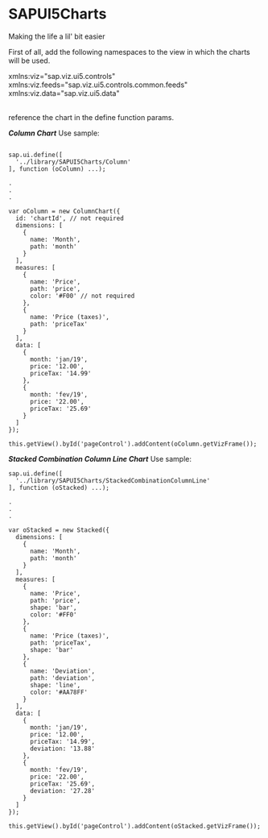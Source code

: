 # SAPUI5Charts
Making the life a lil' bit easier

First of all, add the following namespaces to the view in which the charts will be used.

xmlns:viz="sap.viz.ui5.controls" <br>
xmlns:viz.feeds="sap.viz.ui5.controls.common.feeds" <br>
xmlns:viz.data="sap.viz.ui5.data"<br><br>

reference the chart in the define function params.

***Column Chart***
Use sample:

```

sap.ui.define([
  '../library/SAPUI5Charts/Column'
], function (oColumn) ...);

.
.
.

var oColumn = new ColumnChart({
  id: 'chartId', // not required
  dimensions: [
    {
      name: 'Month',
      path: 'month'
    }
  ],
  measures: [
    {
      name: 'Price',
      path: 'price',
      color: '#F00' // not required
    },
    {
      name: 'Price (taxes)',
      path: 'priceTax'
    }
  ],
  data: [
    {
      month: 'jan/19',
      price: '12.00',
      priceTax: '14.99'
    },
    {
      month: 'fev/19',
      price: '22.00',
      priceTax: '25.69'
    }
  ]
});

this.getView().byId('pageControl').addContent(oColumn.getVizFrame());
```

***Stacked Combination Column Line Chart***
Use sample:

```
sap.ui.define([
  '../library/SAPUI5Charts/StackedCombinationColumnLine'
], function (oStacked) ...);

.
.
.

var oStacked = new Stacked({
  dimensions: [
    {
      name: 'Month',
      path: 'month'
    }
  ],
  measures: [
    {
      name: 'Price',
      path: 'price',
      shape: 'bar',
      color: '#FF0'
    },
    {
      name: 'Price (taxes)',
      path: 'priceTax',
      shape: 'bar'
    },
    {
      name: 'Deviation',
      path: 'deviation',
      shape: 'line',
      color: '#AA78FF'
    }
  ],
  data: [
    {
      month: 'jan/19',
      price: '12.00',
      priceTax: '14.99',
      deviation: '13.88'
    },
    {
      month: 'fev/19',
      price: '22.00',
      priceTax: '25.69',
      deviation: '27.28'
    }
  ]
});

this.getView().byId('pageControl').addContent(oStacked.getVizFrame());
```
